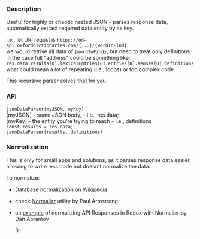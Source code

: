 ### Description

Useful for highly or chaotic nested JSON - parses response data,  
automatically extract required data entity by its key.

i.e., let URI requst is `https://od-api.oxforddictionaries.com/{...}/{wordToFind}`  
we would retrive all data of ```{wordToFind}```, but need to treat only definitions  
in the case full "address" could be something like:  
```res.data.results[0].lexicalEntries[0].entries[0].senses[0].definitions```  
what could mean a lot of repeating (i.e., loops) or too complex code.    
  
This recursive parser solves that for you.

### API

```jsonDataParser(myJSON, myKey)```  
[myJSON] - some JSON body, - i.e., res.data;  
[myKey] - the entity you're trying to reach - i.e., definitions  
```const results = res.data;```    
```jsonDataParser(results, definitions)```
 
### Normalization

This is only for small apps and solutions, as it parses response data easier,   
allowing to write less code but doesn't normalize the data.  

To normalize:
  
- Database normalization on [Wikipedia]
- check [Normalizr] utility by Paul Armstrong  
- an [example] of normalizing API Responses in Redux with Normalizr by Dan Abramov  

   [Wikipedia]: <https://en.wikipedia.org/wiki/Database_normalization>
   [Normalizr]: <https://github.com/paularmstrong/normalizr>
   [example]: <https://egghead.io/lessons/javascript-redux-normalizing-api-responses-with-normalizr>
R
